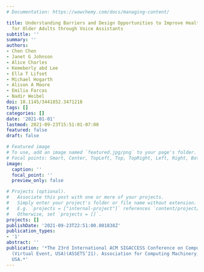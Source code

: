 ```yaml
---
# Documentation: https://wowchemy.com/docs/managing-content/

title: Understanding Barriers and Design Opportunities to Improve Healthcare and QOL
  for Older Adults through Voice Assistants
subtitle: ''
summary: ''
authors:
- Chen Chen
- Janet G Johnson
- Alice Charles
- Kemeberly abd Lee
- Ella T Lifset
- Michael Hogarth
- Alison A Moore
- Emilia Farcas
- Nadir Weibel
doi: 10.1145/3441852.3471218
tags: []
categories: []
date: '2021-01-01'
lastmod: 2021-09-23T15:51:01-07:00
featured: false
draft: false

# Featured image
# To use, add an image named `featured.jpg/png` to your page's folder.
# Focal points: Smart, Center, TopLeft, Top, TopRight, Left, Right, BottomLeft, Bottom, BottomRight.
image:
  caption: ''
  focal_point: ''
  preview_only: false

# Projects (optional).
#   Associate this post with one or more of your projects.
#   Simply enter your project's folder or file name without extension.
#   E.g. `projects = ["internal-project"]` references `content/project/deep-learning/index.md`.
#   Otherwise, set `projects = []`.
projects: []
publishDate: '2021-09-23T22:51:00.801838Z'
publication_types:
- '1'
abstract: ''
publication: '*The 23rd International ACM SIGACCESS Conference on Computers and Accessibility
  (Virtual Event, USA)(ASSETS’21). Association for Computing Machinery, Virtual Event,
  USA.*'
---
```

